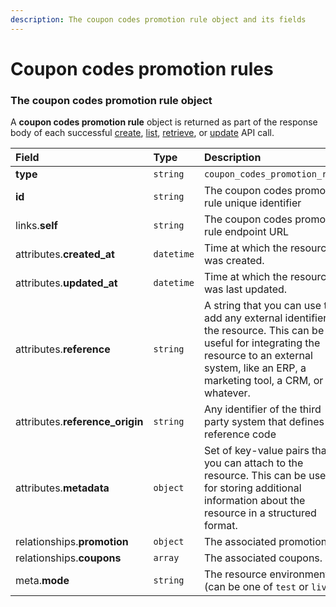 ```yaml
---
description: The coupon codes promotion rule object and its fields
---
```


# Coupon codes promotion rules



### The coupon codes promotion rule object

A **coupon codes promotion rule** object is returned as part of the response body of each successful
[create](https://docs.commercelayer.io/api/resources/coupon_codes_promotion_rules/create_coupon_codes_promotion_rule),
[list](https://docs.commercelayer.io/api/resources/coupon_codes_promotion_rules/list_coupon_codes_promotion_rules),
[retrieve](https://docs.commercelayer.io/api/resources/coupon_codes_promotion_rules/retrieve_coupon_codes_promotion_rule),
or [update](https://docs.commercelayer.io/api/resources/coupon_codes_promotion_rules/update_coupon_codes_promotion_rule) API call.

| Field | Type | Description |
| :--- | :--- | :--- |
| **type** | `string` | `coupon_codes_promotion_rules` |
| **id** | `string` | The coupon codes promotion rule unique identifier |
| links.**self** | `string` | The coupon codes promotion rule endpoint URL |
| attributes.**created_at** | `datetime` | Time at which the resource was created. |
| attributes.**updated_at** | `datetime` | Time at which the resource was last updated. |
| attributes.**reference** | `string` | A string that you can use to add any external identifier to the resource. This can be useful for integrating the resource to an external system, like an ERP, a marketing tool, a CRM, or whatever. |
| attributes.**reference_origin** | `string` | Any identifier of the third party system that defines the reference code |
| attributes.**metadata** | `object` | Set of key-value pairs that you can attach to the resource. This can be useful for storing additional information about the resource in a structured format. |
| relationships.**promotion** | `object` | The associated promotion. |
| relationships.**coupons** | `array` | The associated coupons. |
| meta.**mode** | `string` | The resource environment \(can be one of `test` or `live`\) |

